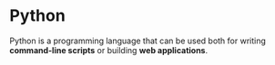 # Python



Python is a programming language that can be used both for writing **command-line scripts** or building **web applications**.

